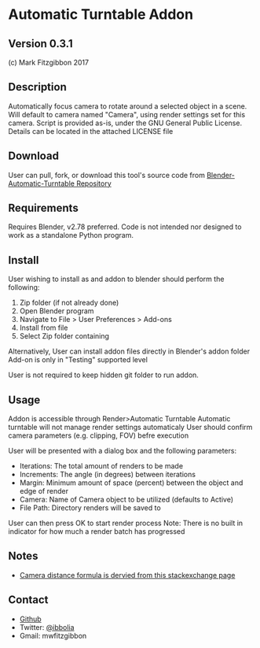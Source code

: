 Automatic Turntable Addon
================
Version 0.3.1
-----------
(c) Mark Fitzgibbon 2017

Description
-----------
Automatically focus camera to rotate around a selected object in a scene.
Will default to camera named "Camera", using render settings set for this camera.
Script is provided as-is, under the GNU General Public License.
Details can be located in the attached LICENSE file

Download
--------
User can pull, fork, or download this tool's source code from 
[Blender-Automatic-Turntable Repository](https://github.com/ibbolia/blender-automatic-turntable)

Requirements
------------
Requires Blender, v2.78 preferred.
Code is not intended nor designed to work as a standalone Python program.

Install
-------
User wishing to install as and addon to blender should perform the following:

1. Zip folder (if not already done) 
2. Open Blender program
3. Navigate to File > User Preferences > Add-ons
4. Install from file
5. Select Zip folder containing 

Alternatively, User can install addon files directly in Blender's addon folder
Add-on is only in "Testing" supported level

User is not required to keep hidden git folder to run addon.

Usage
--------
Addon is accessible through Render>Automatic Turntable
Automatic turntable will not manage render settings automaticaly
User should confirm camera parameters (e.g. clipping, FOV) befre execution

User will be presented with a dialog box and the following parameters:
- Iterations: The total amount of renders to be made
- Increments: The angle (in degrees) between iterations
- Margin: Minimum amount of space (percent) between the object and edge of render
- Camera: Name of Camera object to be utilized (defaults to Active)
- File Path: Directory renders will be saved to

User can then press OK to start render process
Note: There is no built in indicator for how much a render batch has progressed

Notes
--------
- [Camera distance formula is dervied from this stackexchange page](http://photo.stackexchange.com/questions/12434/how-do-i-calculate-the-distance-of-an-object-in-a-photo)

Contact
-------
- [Github](https://github.com/ibbolia)
- Twitter: [@ibbolia](https://twitter.com/ibbolia)
- Gmail: mwfitzgibbon